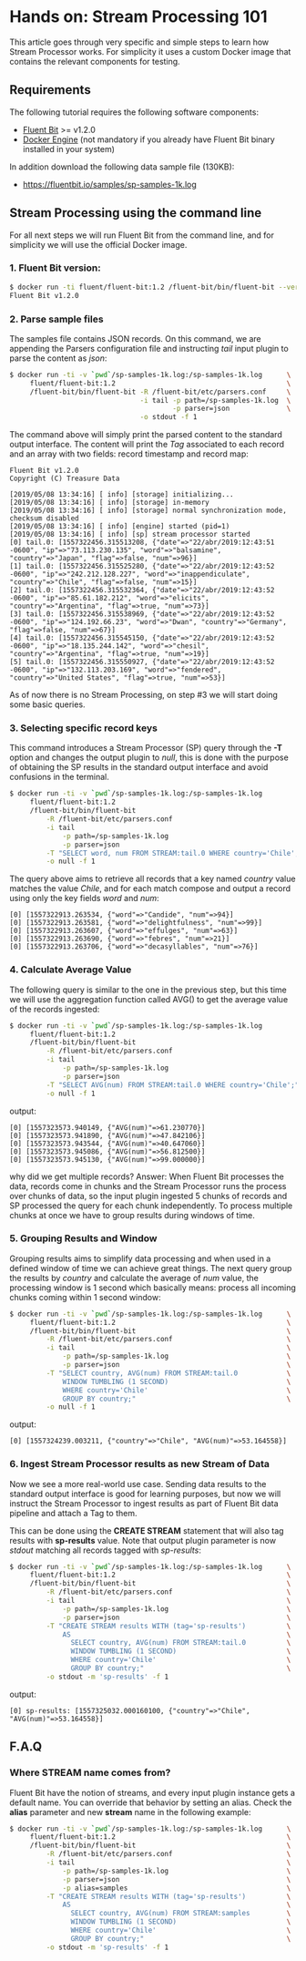 # Hands on: Stream Processing 101

This article goes through very specific and simple steps to learn how Stream Processor works. For simplicity it uses a custom Docker image that contains the relevant components for testing.

## Requirements

The following tutorial requires the following software components:

- [Fluent Bit](https://fluentbit.io) >= v1.2.0
- [Docker Engine](https://www.docker.com/products/docker-engine) (not mandatory if you already have Fluent Bit binary installed in your system)

In addition download the following data sample file (130KB):

- https://fluentbit.io/samples/sp-samples-1k.log

## Stream Processing using the command line

For all next steps we will run Fluent Bit from the command line, and for simplicity we will use the official Docker image.

### 1. Fluent Bit version:

```bash
$ docker run -ti fluent/fluent-bit:1.2 /fluent-bit/bin/fluent-bit --version
Fluent Bit v1.2.0
```

### 2. Parse sample files

The samples file contains JSON records. On this command, we are appending the Parsers configuration file and instructing _tail_ input plugin to parse the content as _json_:

```bash
$ docker run -ti -v `pwd`/sp-samples-1k.log:/sp-samples-1k.log      \
     fluent/fluent-bit:1.2                                          \
     /fluent-bit/bin/fluent-bit -R /fluent-bit/etc/parsers.conf     \
                                -i tail -p path=/sp-samples-1k.log  \
                                        -p parser=json              \
                                -o stdout -f 1
```

The command above will simply print the parsed content to the standard output interface. The content will print the _Tag_ associated to each record and an array with two fields: record timestamp and record map:

```
Fluent Bit v1.2.0
Copyright (C) Treasure Data

[2019/05/08 13:34:16] [ info] [storage] initializing...
[2019/05/08 13:34:16] [ info] [storage] in-memory
[2019/05/08 13:34:16] [ info] [storage] normal synchronization mode, checksum disabled
[2019/05/08 13:34:16] [ info] [engine] started (pid=1)
[2019/05/08 13:34:16] [ info] [sp] stream processor started
[0] tail.0: [1557322456.315513208, {"date"=>"22/abr/2019:12:43:51 -0600", "ip"=>"73.113.230.135", "word"=>"balsamine", "country"=>"Japan", "flag"=>false, "num"=>96}]
[1] tail.0: [1557322456.315525280, {"date"=>"22/abr/2019:12:43:52 -0600", "ip"=>"242.212.128.227", "word"=>"inappendiculate", "country"=>"Chile", "flag"=>false, "num"=>15}]
[2] tail.0: [1557322456.315532364, {"date"=>"22/abr/2019:12:43:52 -0600", "ip"=>"85.61.182.212", "word"=>"elicits", "country"=>"Argentina", "flag"=>true, "num"=>73}]
[3] tail.0: [1557322456.315538969, {"date"=>"22/abr/2019:12:43:52 -0600", "ip"=>"124.192.66.23", "word"=>"Dwan", "country"=>"Germany", "flag"=>false, "num"=>67}]
[4] tail.0: [1557322456.315545150, {"date"=>"22/abr/2019:12:43:52 -0600", "ip"=>"18.135.244.142", "word"=>"chesil", "country"=>"Argentina", "flag"=>true, "num"=>19}]
[5] tail.0: [1557322456.315550927, {"date"=>"22/abr/2019:12:43:52 -0600", "ip"=>"132.113.203.169", "word"=>"fendered", "country"=>"United States", "flag"=>true, "num"=>53}]
```

As of now there is no Stream Processing, on step #3 we will start doing some basic queries.

### 3. Selecting specific record keys

This command introduces a Stream Processor (SP) query through the __-T__ option and changes the output plugin to _null_, this is done with the purpose of obtaining the SP results in the standard output interface and avoid confusions in the terminal.

```bash
$ docker run -ti -v `pwd`/sp-samples-1k.log:/sp-samples-1k.log           \
     fluent/fluent-bit:1.2                                               \
     /fluent-bit/bin/fluent-bit                                          \
         -R /fluent-bit/etc/parsers.conf                                 \
         -i tail                                                         \
             -p path=/sp-samples-1k.log                                  \
             -p parser=json                                              \
         -T "SELECT word, num FROM STREAM:tail.0 WHERE country='Chile';" \
         -o null -f 1
```

The query above aims to retrieve all records that a key named _country_ value matches the value _Chile_, and for each match compose and output a record using only the key fields _word_ and _num_:

```
[0] [1557322913.263534, {"word"=>"Candide", "num"=>94}]
[0] [1557322913.263581, {"word"=>"delightfulness", "num"=>99}]
[0] [1557322913.263607, {"word"=>"effulges", "num"=>63}]
[0] [1557322913.263690, {"word"=>"febres", "num"=>21}]
[0] [1557322913.263706, {"word"=>"decasyllables", "num"=>76}]
```

### 4. Calculate Average Value

The following query is similar to the one in the previous step, but this time we will use the aggregation function called AVG() to get the average value of the records ingested:

```bash
$ docker run -ti -v `pwd`/sp-samples-1k.log:/sp-samples-1k.log           \
     fluent/fluent-bit:1.2                                               \
     /fluent-bit/bin/fluent-bit                                          \
         -R /fluent-bit/etc/parsers.conf                                 \
         -i tail                                                         \
             -p path=/sp-samples-1k.log                                  \
             -p parser=json                                              \
         -T "SELECT AVG(num) FROM STREAM:tail.0 WHERE country='Chile';"  \
         -o null -f 1
```

output:

```
[0] [1557323573.940149, {"AVG(num)"=>61.230770}]
[0] [1557323573.941890, {"AVG(num)"=>47.842106}]
[0] [1557323573.943544, {"AVG(num)"=>40.647060}]
[0] [1557323573.945086, {"AVG(num)"=>56.812500}]
[0] [1557323573.945130, {"AVG(num)"=>99.000000}]
```

why did we get multiple records? Answer: When Fluent Bit processes the data, records come in chunks and the Stream Processor runs the process over chunks of data, so the input plugin ingested 5 chunks of records and SP processed the query for each chunk independently. To process multiple chunks at once we have to group results during windows of time.

### 5. Grouping Results and Window

Grouping results aims to simplify data processing and when used in a defined window of time we can achieve great things. The next query group the results by _country_ and calculate the average of _num_ value, the processing window is 1 second which basically means: process all incoming chunks coming within 1 second window:

```bash
$ docker run -ti -v `pwd`/sp-samples-1k.log:/sp-samples-1k.log      \
     fluent/fluent-bit:1.2                                          \
     /fluent-bit/bin/fluent-bit                                     \
         -R /fluent-bit/etc/parsers.conf                            \
         -i tail                                                    \
             -p path=/sp-samples-1k.log                             \
             -p parser=json                                         \
         -T "SELECT country, AVG(num) FROM STREAM:tail.0            \
             WINDOW TUMBLING (1 SECOND)                             \
             WHERE country='Chile'                                  \
             GROUP BY country;"                                     \
         -o null -f 1
```

output:

```
[0] [1557324239.003211, {"country"=>"Chile", "AVG(num)"=>53.164558}]
```

### 6. Ingest Stream Processor results as new Stream of Data

Now we see a more real-world use case. Sending data results to the standard output interface is good for learning purposes, but now we will instruct the Stream Processor to ingest results as part of Fluent Bit data pipeline and attach a Tag to them.

This can be done using the __CREATE STREAM__ statement that will also tag results with __sp-results__ value. Note that output plugin parameter is now _stdout_ matching all records tagged with _sp-results_:

```bash
$ docker run -ti -v `pwd`/sp-samples-1k.log:/sp-samples-1k.log      \
     fluent/fluent-bit:1.2                                          \
     /fluent-bit/bin/fluent-bit                                     \
         -R /fluent-bit/etc/parsers.conf                            \
         -i tail                                                    \
             -p path=/sp-samples-1k.log                             \
             -p parser=json                                         \
         -T "CREATE STREAM results WITH (tag='sp-results')          \
             AS                                                     \
               SELECT country, AVG(num) FROM STREAM:tail.0          \
               WINDOW TUMBLING (1 SECOND)                           \
               WHERE country='Chile'                                \
               GROUP BY country;"                                   \
         -o stdout -m 'sp-results' -f 1
```

output:

```
[0] sp-results: [1557325032.000160100, {"country"=>"Chile", "AVG(num)"=>53.164558}]
```

## F.A.Q

### Where STREAM name comes from?

Fluent Bit have the notion of streams, and every input plugin instance gets a default name. You can override that behavior by setting an alias. Check the __alias__ parameter and new __stream__ name in the following example:

```bash
$ docker run -ti -v `pwd`/sp-samples-1k.log:/sp-samples-1k.log      \
     fluent/fluent-bit:1.2                                          \
     /fluent-bit/bin/fluent-bit                                     \
         -R /fluent-bit/etc/parsers.conf                            \
         -i tail                                                    \
             -p path=/sp-samples-1k.log                             \
             -p parser=json                                         \
             -p alias=samples                                       \
         -T "CREATE STREAM results WITH (tag='sp-results')          \
             AS                                                     \
               SELECT country, AVG(num) FROM STREAM:samples         \
               WINDOW TUMBLING (1 SECOND)                           \
               WHERE country='Chile'                                \
               GROUP BY country;"                                   \
         -o stdout -m 'sp-results' -f 1
```
